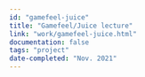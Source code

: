 ```yaml
---
id: "gamefeel-juice"
title: "Gamefeel/Juice lecture"
link: "work/gamefeel-juice.html"
documentation: false
tags: "project"
date-completed: "Nov. 2021"
---
```

